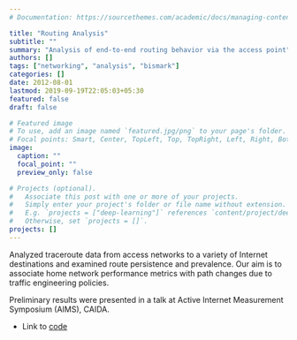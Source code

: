 ```yaml
---
# Documentation: https://sourcethemes.com/academic/docs/managing-content/

title: "Routing Analysis"
subtitle: ""
summary: "Analysis of end-to-end routing behavior via the access point"
authors: []
tags: ["networking", "analysis", "bismark"]
categories: []
date: 2012-08-01
lastmod: 2019-09-19T22:05:03+05:30
featured: false
draft: false

# Featured image
# To use, add an image named `featured.jpg/png` to your page's folder.
# Focal points: Smart, Center, TopLeft, Top, TopRight, Left, Right, BottomLeft, Bottom, BottomRight.
image:
  caption: ""
  focal_point: ""
  preview_only: false

# Projects (optional).
#   Associate this post with one or more of your projects.
#   Simply enter your project's folder or file name without extension.
#   E.g. `projects = ["deep-learning"]` references `content/project/deep-learning/index.md`.
#   Otherwise, set `projects = []`.
projects: []
---
```


Analyzed traceroute data from access networks to a variety of Internet destinations and examined route persistence and prevalence. Our aim is to associate home network performance metrics with path changes due to traffic engineering policies.

Preliminary results were presented in a talk at Active Internet Measurement Symposium (AIMS), CAIDA.

- Link to [code](https://github.com/shahifaqeer/access-point-routing)